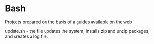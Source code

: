 # Bash

Projects prepared on the basis of a guides available on the web

update.sh - the file updates the system, installs zip and unzip packages, and creates a log file.


